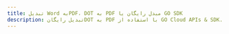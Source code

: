 ---title: تبدیل Word بهPDF، DOT به PDF مبدل رایگان یا GO SDKdescription: تبدیل رایگانDOT به PDF با استفاده از GO Cloud APIs & SDK. همچنین اسناد Microsoft Word و OpenOffice را در Cloud ایجاد، ویرایش و رندر کنید.---